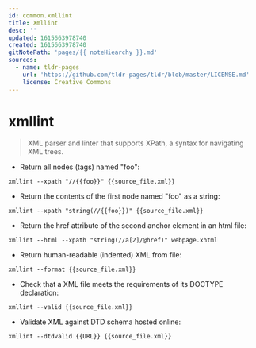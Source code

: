 ```yaml
---
id: common.xmllint
title: Xmllint
desc: ''
updated: 1615663978740
created: 1615663978740
gitNotePath: 'pages/{{ noteHiearchy }}.md'
sources:
  - name: tldr-pages
    url: 'https://github.com/tldr-pages/tldr/blob/master/LICENSE.md'
    license: Creative Commons
---
```

# xmllint

> XML parser and linter that supports XPath, a syntax for navigating XML trees.

- Return all nodes (tags) named "foo":

`xmllint --xpath "//{{foo}}" {{source_file.xml}}`

- Return the contents of the first node named "foo" as a string:

`xmllint --xpath "string(//{{foo}})" {{source_file.xml}}`

- Return the href attribute of the second anchor element in an html file:

`xmllint --html --xpath "string(//a[2]/@href)" webpage.xhtml`

- Return human-readable (indented) XML from file:

`xmllint --format {{source_file.xml}}`

- Check that a XML file meets the requirements of its DOCTYPE declaration:

`xmllint --valid {{source_file.xml}}`

- Validate XML against DTD schema hosted online:

`xmllint --dtdvalid {{URL}} {{source_file.xml}}`

